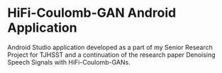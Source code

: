 # HiFi-Coulomb-GAN Android Application
Android Studio application developed as a part of my Senior Research Project for TJHSST and a continuation of the research paper Denoising Speech Signals with HiFi-Coulomb-GANs.
